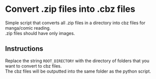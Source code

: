 # Convert .zip files into .cbz files  
Simple script that converts all .zip files in a directory into cbz files for manga/comic reading.  
.zip files should have only images.  
## Instructions  
Replace the string `ROOT_DIRECTORY` with the directory of folders that you want to convert to cbz files.  
The cbz files will be outputted into the same folder as the python script.